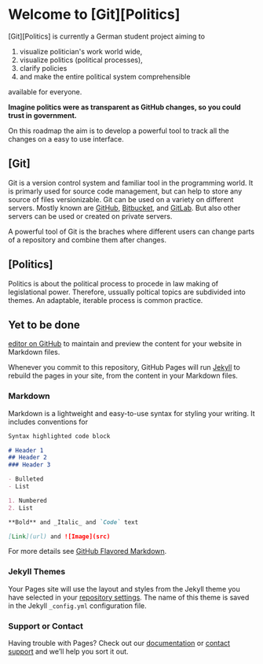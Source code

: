 # Welcome to [Git][Politics]

[Git][Politics] is currently a German student project aiming to 

1. visualize politician's work world wide,
2. visualize politics (political processes),
3. clarify policies
4. and make the entire political system comprehensible 

available for everyone. 

**Imagine politics were as transparent as GitHub changes, so you could trust in government.**

On this roadmap the aim is to develop a powerful tool to track all the changes on a easy to use interface. 

## [Git] 

Git is a version control system and familiar tool in the programming world. It is primarly used for source code management, but can help to store any source of files versionizable. Git can be used on a variety on different servers. Mostly known are [GitHub](https://github.com), [Bitbucket](https://bitbucket.com), and [GitLab](https://gitlab.com). But also other servers can be used or created on private servers.

A powerful tool of Git is the braches where different users can change parts of a repository and combine them after changes. 

## [Politics]

Politics is about the political process to procede in law making of legislational power. Therefore, ussually poltical topics are subdivided into themes. An adaptable, iterable process is common practice. 



## Yet to be done


[editor on GitHub](https://github.com/sebastianwindeck/GitPolitics/edit/master/README.md) to maintain and preview the content for your website in Markdown files.

Whenever you commit to this repository, GitHub Pages will run [Jekyll](https://jekyllrb.com/) to rebuild the pages in your site, from the content in your Markdown files.

### Markdown

Markdown is a lightweight and easy-to-use syntax for styling your writing. It includes conventions for

```markdown
Syntax highlighted code block

# Header 1
## Header 2
### Header 3

- Bulleted
- List

1. Numbered
2. List

**Bold** and _Italic_ and `Code` text

[Link](url) and ![Image](src)
```

For more details see [GitHub Flavored Markdown](https://guides.github.com/features/mastering-markdown/).

### Jekyll Themes

Your Pages site will use the layout and styles from the Jekyll theme you have selected in your [repository settings](https://github.com/sebastianwindeck/GitPolitics/settings). The name of this theme is saved in the Jekyll `_config.yml` configuration file.

### Support or Contact

Having trouble with Pages? Check out our [documentation](https://help.github.com/categories/github-pages-basics/) or [contact support](https://github.com/contact) and we’ll help you sort it out.

